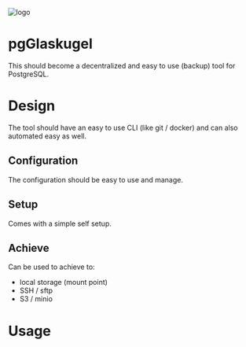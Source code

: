 ![logo](docs/glaskugel.png "
     __________
    /          \
   /   ______   \
  /   /     0\   \
 /   /        \   \
 \   \        /   /
  \   \______/   /
   \  /______\  /
    \__________/")

pgGlaskugel
===========
This should become a decentralized and easy to use (backup) tool for PostgreSQL.

Design
======
The tool should have an easy to use CLI (like git / docker) and can also automated easy as well.

Configuration
-------------
The configuration should be easy to use and manage.

Setup
-----
Comes with a simple self setup.

Achieve
-------
Can be used to achieve to:
* local storage (mount point)
* SSH / sftp
* S3 / minio


Usage
=====